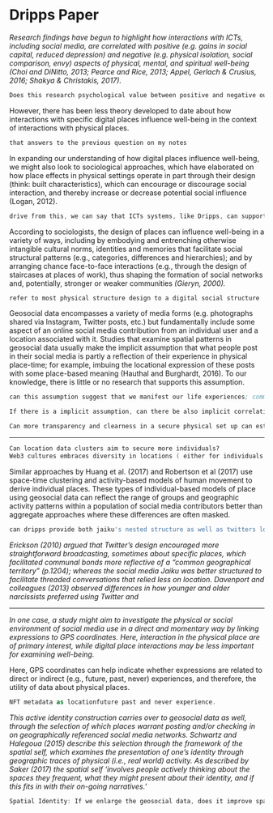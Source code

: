 # Dripps Paper

*Research findings have begun to highlight how interactions with ICTs, including social*
*media, are correlated with positive (e.g. gains in social capital, reduced depression) and*
*negative (e.g. physical isolation, social comparison, envy) aspects of physical, mental, and*
*spiritual well-being (Choi and DiNitto, 2013; Pearce and Rice, 2013; Appel, Gerlach & Crusius,*
*2016; Shakya & Christakis, 2017).* 

```nasm
Does this research psychological value between positive and negative out comes of digital social interactions ? So to speak, do we know which one weigh in more in consideration with well being of the society
```

However, there has been less theory developed to date about
how interactions with specific digital places influence well-being in the context of interactions
with physical places.

```nasm
that answers to the previous question on my notes
```

In expanding our understanding of how digital places influence well-being, we might also
look to sociological approaches, which have elaborated on how place effects in physical settings
operate in part through their design (think: built characteristics), which can encourage or
discourage social interaction, and thereby increase or decrease potential social influence
(Logan, 2012).

```nasm
drive from this, we can say that ICTs systems, like Dripps, can support improvement in relationships between places and physical set up , hence, help us to tackle negative outcomes arisen in socio-psychology and drive the future of connections through collective sociological positive outcomes.
```

According to sociologists, the design of places can influence well-being in a variety
of ways, including by embodying and entrenching otherwise intangible cultural norms, identities
and memories that facilitate social structural patterns (e.g., categories, differences and
hierarchies); and by arranging chance face-to-face interactions (e.g., through the design of
staircases at places of work), thus shaping the formation of social networks and, potentially,
stronger or weaker communities *(Gieryn, 2000).*

```nasm
refer to most physical structure design to a digital social structure
```

Geosocial data encompasses a variety of media
forms (e.g. photographs shared via Instagram, Twitter posts, etc.) but fundamentally include
some aspect of an online social media contribution from an individual user and a location
associated with it. Studies that examine spatial patterns in geosocial data usually make the
implicit assumption that what people post in their social media is partly a reflection of their
experience in physical place-time; for example, imbuing the locational expression of these posts
with some place-based meaning (Hauthal and Burghardt, 2016). To our knowledge, there is little
or no research that supports this assumption.

```nasm
can this assumption suggest that we manifest our life experiences; communicating by using the data we collected and constructed to project ? 

If there is a implicit assumption, can there be also implicit correlation to the places we design also impacts to how we project ? 

Can more transparency and clearness in a secure physical set up can establish more positive projections on digital social platform?
```

---

```nasm
Can location data clusters aim to secure more individuals?
Web3 cultures embraces diversity in locations ( either for individuals or groups of peoples) -> can designing with a web3 philosophy help us to solve discrepancies between cultural strata and multi-hierarchical social communications?
```

Similar approaches by
Huang et al. (2017) and Robertson et al (2017) use space-time clustering and activity-based
models of human movement to derive individual places. These types of individual-based models
of place using geosocial data can reflect the range of groups and geographic activity patterns
within a population of social media contributors better than aggregate approaches where these
differences are often masked.

```nasm
can dripps provide both jaiku's nested structure as well as twitters location, within a secure scope, pillars?
```

*Erickson (2010) argued that Twitter’s design encouraged more straightforward broadcasting,*
*sometimes about specific places, which facilitated communal bonds more reflective of a*
*“common geographical territory” (p.1204); whereas the social media Jaiku was better structured*
*to facilitate threaded conversations that relied less on location. Davenport and colleagues*
*(2013) observed differences in how younger and older narcissists preferred using Twitter and*

---

*In one case, a study might aim to investigate the physical or social environment of social media use in*
*a direct and momentary way by linking expressions to GPS coordinates. Here, interaction in the*
*physical place are of primary interest, while digital place interactions may be less important for*
*examining well-being.*

Here, GPS coordinates can help indicate whether expressions are related to direct
or indirect (e.g., future, past, never) experiences, and therefore, the utility of data about physical
places.

```nasm
NFT metadata as locationfuture past and never experience.
```

*This active identity construction carries over to geosocial data as well, through*
*the selection of which places warrant posting and/or checking in on geographically referenced*
*social media networks. Schwartz and Halegoua (2015) describe this selection through the*
*framework of the spatial self, which examines the presentation of one’s identity through*
*geographic traces of physical (i.e., real world) activity. As described by Saker (2017) the spatial*
*self ‘involves people actively thinking about the spaces they frequent, what they might present*
*about their identity, and if this fits in with their on-going narratives.’*

```nasm
Spatial Identity: If we enlarge the geosocial data, does it improve spatial self -> make the spatial-identity more flexible and adaptable? Can this also effect the perception of others?
```